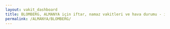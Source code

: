 ```yaml
---
layout: vakit_dashboard
title: BLOMBERG, ALMANYA için iftar, namaz vakitleri ve hava durumu - ilçe/eyalet seç
permalink: /ALMANYA/BLOMBERG/
---
```


<script type="text/javascript">
  var GLOBAL_COUNTRY = 'ALMANYA';
  var GLOBAL_CITY = 'BLOMBERG';
  var GLOBAL_STATE = '';
  var lat = 72;
  var lon = 21;
</script>
